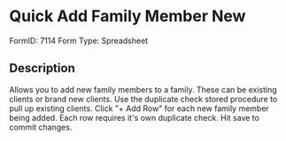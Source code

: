 # Quick Add Family Member New

FormID: 7114
Form Type: Spreadsheet

## Description

Allows you to add new family members to a family. These can be existing clients or brand new clients. Use the duplicate check stored procedure to pull up existing clients. Click "+ Add Row" for each new family member being added. Each row requires it's own duplicate check. Hit save to commit changes.